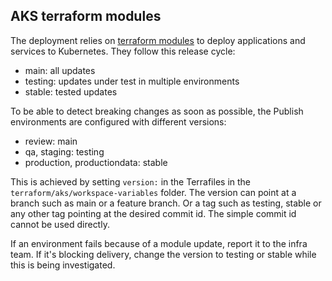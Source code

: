 ## AKS terraform modules

The deployment relies on [terraform modules](https://github.com/DFE-Digital/terraform-modules/) to deploy applications and services to Kubernetes.
They follow this release cycle:
- main: all updates
- testing: updates under test in multiple environments
- stable: tested updates

To be able to detect breaking changes as soon as possible, the Publish environments are configured with different versions:
- review: main
- qa, staging: testing
- production, productiondata: stable

This is achieved by setting `version:` in the Terrafiles in the `terraform/aks/workspace-variables` folder. The version can point at a branch such as
main or a feature branch. Or a tag such as testing, stable or any other tag pointing at the desired commit id. The simple commit id cannot be used directly.

If an environment fails because of a module update, report it to the infra team. If it's blocking delivery, change the version to testing or stable
while this is being investigated.
